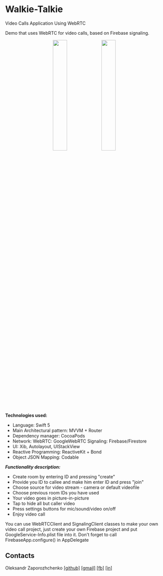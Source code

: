 # Walkie-Talkie

Video Calls Application Using WebRTC

Demo that uses WebRTC for video calls, based on Firebase signaling. 

<p align="center">
 <img src="https://user-images.githubusercontent.com/7135226/82156823-ccbb2a80-98a7-11ea-8c33-64f8e2a2ae77.png" width="30%">
 <img src="https://user-images.githubusercontent.com/7135226/82156829-dcd30a00-98a7-11ea-86ae-42db1f4a03ef.png" width="30%">
 </p>
 
 
**Technologies used:**

 - Language: Swift 5
 - Main Architectural pattern: MVVM + Router 
 - Dependency manager: CocoaPods 
 - Network:
      WebRTC: GoogleWebRTC
      Signaling: Firebase/Firestore
 - UI: Xib, Autolayout, UIStackView
 - Reactive Programming: ReactiveKit + Bond
 - Object JSON Mapping: Codable


***Functionality description:***
- Create room by entering ID and pressing "create"
- Provide you ID to callee and make him enter ID and press "join"
- Choose source for video stream - camera or default videofile
- Choose previous room IDs you have used
- Your video goes in picture-in-picture
- Tap to hide all but caller video
- Press settings buttons for mic/sound/video on/off
- Enjoy video call 


You can use WebRTCClient and SignalingClient classes to make your own video call project, just create your own Firebase project and put GoogleService-Info.plist file into it.
Don't forget to call FirebaseApp.configure() in AppDelegate


## Contacts

Oleksandr Zaporozhchenko
[[github]](https://github.com/Maxatma)  [[gmail]](mailto:maxatma.ids@gmail.com)  [[fb]](https://www.facebook.com/profile.php?id=100008291260780)  [[in]](https://www.linkedin.com/in/maxatma/)
